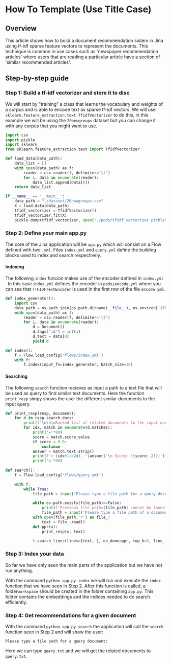 # How To Template (Use Title Case)



## Overview

This article shows how to build a document recommendation sistem in Jina using tf-idf sparse feature vectors to represent the documents. This technique is common in use cases such as 'newspaper recommendation articles' where users that are reading a particular article have a section of  'similar recommended articles'.



## Step-by-step guide

### Step 1: Build a tf-idf vectorizer and store it to disc

We will start by "training" a class that learns the vocabulary and weights of a corpus and is able to encode text as sparse tf-idf vectors. We will use `sklearn.feature_extraction.text.TfidfVectorizer`  to do this, in this example we will be using the `20newgroups` dataset but you can change it with any corpus that you might want to use.

```python
import csv
import pickle
import sklearn
from sklearn.feature_extraction.text import TfidfVectorizer

def load_data(data_path):
    data_list = []
    with open(data_path) as f:
        reader = csv.reader(f, delimiter='\t')
        for i, data in enumerate(reader):
            data_list.append(data[0])   
    return data_list

if __name__ == '__main__':
    data_path = "./dataset/20newgroups.csv"
    X = load_data(data_path)
    tfidf_vectorizer = TfidfVectorizer()
    tfidf_vectorizer.fit(X)
    pickle.dump(tfidf_vectorizer, open("./pods/tfidf_vectorizer.pickle", "wb"))
```



### Step 2: Define your main app.py  

The core of the Jina application will be  `app.py` which will consist on a Flow defined with two `.yml`. Files  `index.yml` and `query.yml`  define the building blocks used to index and search respectively.

#### Indexing

The following  `index`  funcion makes use of the encoder defined in `index.yml` . In this case `index.yml`  defines the encoder in `pods/encode.yml` where you can see that `!TFIDFTextEncoder` is used in the first row of the file `encode.yml`.

```python
def index_generator():
    import csv
    data_path = os.path.join(os.path.dirname(__file__), os.environ['JINA_DATA_PATH'])
    with open(data_path) as f:
        reader = csv.reader(f, delimiter='\t')
        for i, data in enumerate(reader):
            d = Document()
            d.tags['id'] = int(i)
            d.text = data[0]
            yield d

def index():
    f = Flow.load_config('flows/index.yml')
    with f:
        f.index(input_fn=index_generator, batch_size=16)
```

#### Searching

The following `search` function recieves as input a path to a text file that will be used as query to find similar text documents. Here the function `print_resp` simpy shows the user the different similar documents to the input query.

```python
def print_resp(resp, document):
    for d in resp.search.docs:
        print(f"\n\n\nRanked list of related documents to the input query: \n")
        for idx, match in enumerate(d.matches):
            print('='*80)
            score = match.score.value
            if score < 0.0:
                continue
            answer = match.text.strip()
            print(f'> {idx+1:>2d}. "{answer}"\n Score: ({score:.2f})')
            print('='*80)
    
def search():
    f = Flow.load_config('flows/query.yml')

    with f:
        while True:
            file_path = input('Please type a file path for a query document: ')

            while os.path.exists(file_path)==False:                
                print(f'Previous file_path={file_path} cannot be found.' )
                file_path = input('Please type a file path of a document:')
            with open(file_path,'r') as file_:
                text = file_.read()            
            def ppr(x):
                print_resp(x, text)

            f.search_lines(lines=[text, ], on_done=ppr, top_k=3, line_format=None)
```



### Step 3: Index your data

So far we have only seen the main parts of the application but we have not run anything.

With the command  `python app.py index` we will run and execute the  `index` function that we have seen in Step 2. After this function is called, a folder`workspace` should be created in the folder containing `app.py`. This folder contains the embeddings and the indices needed to do search efficiently.



### Step 4: Get recommendations for a given document

With the command  `python app.py search` the application will call  the `search` function seen in Step 2 and will show the user:

```
Please type a file path for a query document:
```

Here we can type `query.txt`  and we will get the related documents to `query.txt`.




